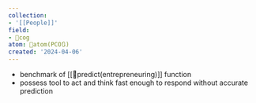 ```yaml
---
collection:
- '[[People]]'
field:
- 👾cog
atom: 🧭atom(PCO🔃)
created: '2024-04-06'
---
```


- benchmark of [[🧭predict(entrepreneuring)]] function
- possess tool to act and think fast enough to respond without accurate prediction
